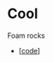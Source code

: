 # Cool

Foam rocks

- [[code]]

[//begin]: # "Autogenerated link references for markdown compatibility"
[code]: code "Code"
[//end]: # "Autogenerated link references"